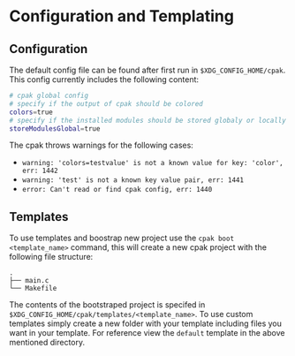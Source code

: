 # Configuration and Templating
## Configuration
The default config file can be found after first run in `$XDG_CONFIG_HOME/cpak`. This config currently includes the following content:

```bash
# cpak global config
# specify if the output of cpak should be colored
colors=true
# specify if the installed modules should be stored globaly or locally
storeModulesGlobal=true
```

The cpak throws warnings for the following cases:

- `warning: 'colors=testvalue' is not a known value for key: 'color', err: 1442`
- `warning: 'test' is not a known key value pair, err: 1441`
- `error: Can't read or find cpak config, err: 1440`

## Templates
To use templates and boostrap new project use the `cpak boot <template_name>` command, this will create a new cpak project with the following file structure:

```
.
├── main.c
└── Makefile
```

The contents of the bootstraped project is specifed in `$XDG_CONFIG_HOME/cpak/templates/<template_name>`.
To use custom templates simply create a new folder with your template including files you want in your template.
For reference view the `default` template in the above mentioned directory.
